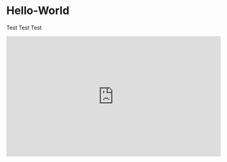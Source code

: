 # Hello-World
Test
Test
Test
<iframe width="560" height="315" src="https://www.youtube.com/embed/hrs8omWYN_0" frameborder="0" allowfullscreen></iframe>
